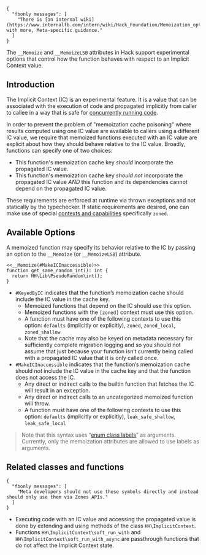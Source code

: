 ```yamlmeta
{
  "fbonly messages": [
    "There is [an internal wiki](https://www.internalfb.com/intern/wiki/Hack_Foundation/Memoization_options/) with more, Meta-specific guidance."
  ]
}
```

The `__Memoize` and `__MemoizeLSB` attributes in Hack support experimental options that control how the function behaves with respect to an Implicit Context value.

## Introduction

The Implicit Context (IC) is an experimental feature. It is a value that can be associated with the execution of code and propagated implicitly from caller to callee in a way that is safe for [concurrently running code](/hack/asynchronous-operations/introduction).

In order to prevent the problem of "memoization cache poisoning" where results computed using one IC value are available to callers using a different IC value, we require that memoized functions executed with an IC value are explicit about how they should behave relative to the IC value. Broadly, functions can specify one of two choices:

* This function's memoization cache key _should_ incorporate the propagated IC value.
* This function's memoization cache key _should not_ incorporate the propagated IC value *AND* this function and its dependencies cannot depend on the propagated IC value.

These requirements are enforced at runtime via thrown exceptions and not statically by the typechecker.
If static requirements are desired, one can make use of special [contexts and capabilities](/hack/contexts-and-capabilities/introduction) specifically `zoned`.

## Available Options

A memoized function may specify its behavior relative to the IC by passing an option to the `__Memoize` (or `__MemoizeLSB`) attribute.

```Hack
<<__Memoize(#MakeICInaccessible)>>
function get_same_random_int(): int {
  return HH\Lib\PseudoRandom\int();
}
```

* `#KeyedByIC` indicates that the function’s memoization cache should include the IC value in the cache key.
    * Memoized functions that depend on the IC should use this option.
    * Memoized functions with the `[zoned]` context must use this option.
    * A function must have one of the following contexts to use this option: `defaults` (implicitly or explicitly), `zoned`, `zoned_local`, `zoned_shallow`
    * Note that the cache may also be keyed on metadata necessary for sufficiently complete migration logging and so you should not assume that just because your function isn’t currently being called with a propagated IC value that it is only called once.
* `#MakeICInaccessible` indicates that the function’s memoization cache should *not* include the IC value in the cache key and that the function does not access the IC.
    * Any direct or indirect calls to the builtin function that fetches the IC will result in an exception.
    * Any direct or indirect calls to an uncategorized memoized function will throw.
    * A function must have one of the following contexts to use this option: `defaults` (implicitly or explicitly), `leak_safe_shallow`, `leak_safe_local`


>Note that this syntax uses “[enum class labels](/hack/built-in-types/enum-class-label)” as arguments. Currently, only the memoization attributes are allowed to use labels as arguments.

## Related classes and functions

```yamlmeta
{
  "fbonly messages": [
    "Meta developers should not use these symbols directly and instead should only use them via Zones APIs."
  ]
}
```

* Executing code with an IC value and accessing the propagated value is done by extending and using methods of the class `HH\ImplicitContext`.
* Functions `HH\ImplicitContext\soft_run_with` and `HH\ImplicitContext\soft_run_with_async` are passthrough functions that do not affect the Implicit Context state.
